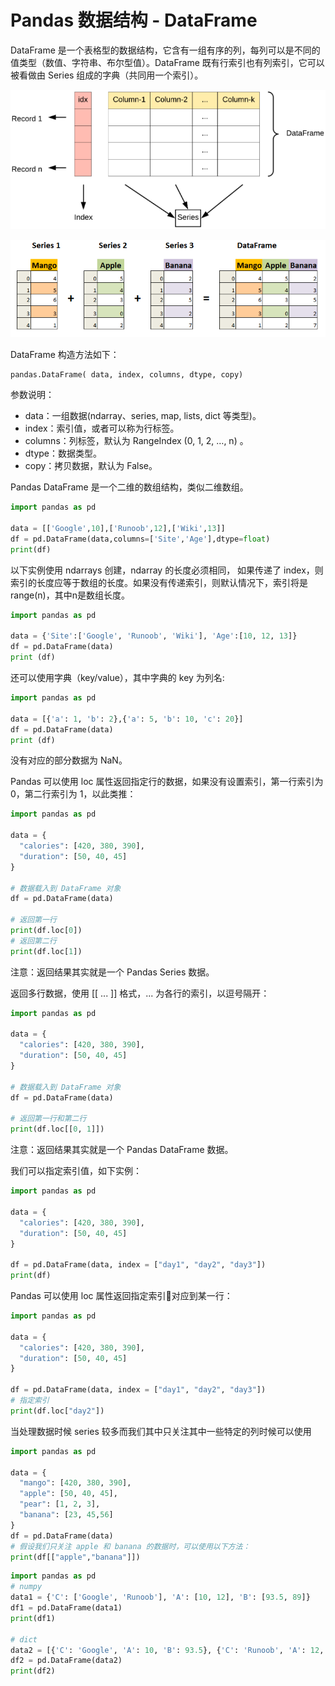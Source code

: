 # Pandas 数据结构 - DataFrame

DataFrame 是一个表格型的数据结构，它含有一组有序的列，每列可以是不同的值类型（数值、字符串、布尔型值）。DataFrame 既有行索引也有列索引，它可以被看做由 Series 组成的字典（共同用一个索引）。

![](img/DataFrame1.png)

![](img/DataFrame2.png)

DataFrame 构造方法如下：
```
pandas.DataFrame( data, index, columns, dtype, copy)
```
参数说明：
+ data：一组数据(ndarray、series, map, lists, dict 等类型)。
+ index：索引值，或者可以称为行标签。
+ columns：列标签，默认为 RangeIndex (0, 1, 2, …, n) 。
+ dtype：数据类型。
+ copy：拷贝数据，默认为 False。

Pandas DataFrame 是一个二维的数组结构，类似二维数组。

```python
import pandas as pd

data = [['Google',10],['Runoob',12],['Wiki',13]]
df = pd.DataFrame(data,columns=['Site','Age'],dtype=float)
print(df)
```

以下实例使用 ndarrays 创建，ndarray 的长度必须相同， 如果传递了 index，则索引的长度应等于数组的长度。如果没有传递索引，则默认情况下，索引将是range(n)，其中n是数组长度。
```python
import pandas as pd

data = {'Site':['Google', 'Runoob', 'Wiki'], 'Age':[10, 12, 13]}
df = pd.DataFrame(data)
print (df)
```

还可以使用字典（key/value），其中字典的 key 为列名:
```python
import pandas as pd

data = [{'a': 1, 'b': 2},{'a': 5, 'b': 10, 'c': 20}]
df = pd.DataFrame(data)
print (df)
```
没有对应的部分数据为 NaN。

Pandas 可以使用 loc 属性返回指定行的数据，如果没有设置索引，第一行索引为 0，第二行索引为 1，以此类推：
```python
import pandas as pd

data = {
  "calories": [420, 380, 390],
  "duration": [50, 40, 45]
}

# 数据载入到 DataFrame 对象
df = pd.DataFrame(data)

# 返回第一行
print(df.loc[0])
# 返回第二行
print(df.loc[1])
```
注意：返回结果其实就是一个 Pandas Series 数据。

返回多行数据，使用 [[ ... ]] 格式，... 为各行的索引，以逗号隔开：
```python
import pandas as pd

data = {
  "calories": [420, 380, 390],
  "duration": [50, 40, 45]
}

# 数据载入到 DataFrame 对象
df = pd.DataFrame(data)

# 返回第一行和第二行
print(df.loc[[0, 1]])
```
注意：返回结果其实就是一个 Pandas DataFrame 数据。

我们可以指定索引值，如下实例：
```python
import pandas as pd

data = {
  "calories": [420, 380, 390],
  "duration": [50, 40, 45]
}

df = pd.DataFrame(data, index = ["day1", "day2", "day3"])
print(df)
```

Pandas 可以使用 loc 属性返回指定索引对应到某一行：
```python
import pandas as pd

data = {
  "calories": [420, 380, 390],
  "duration": [50, 40, 45]
}

df = pd.DataFrame(data, index = ["day1", "day2", "day3"])
# 指定索引
print(df.loc["day2"])
```

当处理数据时候 series 较多而我们其中只关注其中一些特定的列时候可以使用
```python
import pandas as pd

data = {
  "mango": [420, 380, 390],
  "apple": [50, 40, 45],
  "pear": [1, 2, 3],
  "banana": [23, 45,56]
}
df = pd.DataFrame(data)
# 假设我们只关注 apple 和 banana 的数据时，可以使用以下方法：
print(df[["apple","banana"]])
```

```python
import pandas as pd
# numpy
data1 = {'C': ['Google', 'Runoob'], 'A': [10, 12], 'B': [93.5, 89]}
df1 = pd.DataFrame(data1)
print(df1)

# dict
data2 = [{'C': 'Google', 'A': 10, 'B': 93.5}, {'C': 'Runoob', 'A': 12, 'B': 89}]
df2 = pd.DataFrame(data2)
print(df2)
```